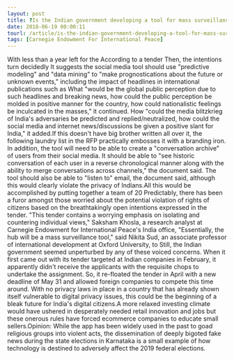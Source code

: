 ```yaml
---
layout: post
title: ?Is the Indian government developing a tool for mass surveillance of its citizens?
date: 2018-06-19 00:00:11
tourl: /article/is-the-indian-government-developing-a-tool-for-mass-surveillance-of-its-citizens/
tags: [Carnegie Endowment For International Peace]
---
```

With less than a year left for the According to a tender Then, the intentions turn decidedly It suggests the social media tool should use "predictive modeling" and "data mining" to "make prognostications about the future or unknown events," including the impact of headlines in international publications such as What "would be the global public perception due to such headlines and breaking news, how could the public perception be molded in positive manner for the country, how could nationalistic feelings be inculcated in the masses," it continued. How "could the media blitzkrieg of India's adversaries be predicted and replied/neutralized, how could the social media and internet news/discussions be given a positive slant for India," it added.If this doesn't have big brother written all over it, the following laundry list in the RFP practically embosses it with a branding iron. In addition, the tool will need to be able to create a "conversation archive" of users from their social media. It should be able to "see historic conversation of each user in a reverse chronological manner along with the ability to merge conversations across channels," the document said. The tool should also be able to "listen to" email, the document said, although this would clearly violate the privacy of Indians.All this would be accomplished by putting together a team of 20 Predictably, there has been a furor amongst those worried about the potential violation of rights of citizens based on the breathtakingly open intentions expressed in the tender. "This tender contains a worrying emphasis on isolating and countering individual views," Saksham Khosla, a research analyst at Carnegie Endowment for International Peace's India office, "Essentially, the hub will be a mass surveillance tool," said Nikita Sud, an associate professor of international development at Oxford University, to Still, the Indian government seemed unperturbed by any of these voiced concerns. When it first came out with its tender targeted at Indian companies in February, it apparently didn't receive the applicants with the requisite chops to undertake the assignment. So, it re-floated the tender in April with a new deadline of May 31 and allowed foreign companies to compete this time around. With no privacy laws in place in a country that has already shown itself vulnerable to digital privacy issues, this could be the beginning of a bleak future for India's digital citizens.A more relaxed investing climate would have ushered in desperately needed retail innovation and jobs but these onerous rules have forced ecommerce companies to educate small sellers.Opinion: While the app has been widely used in the past to goad religious groups into violent acts, the dissemination of deeply bigoted fake news during the state elections in Karnataka is a small example of how technology is destined to adversely affect the 2019 federal elections.